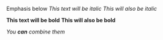 Emphasis below
*This text will be italic*
_This will also be italic_

**This text will be bold**
__This will also be bold__

_You **can** combine them_
